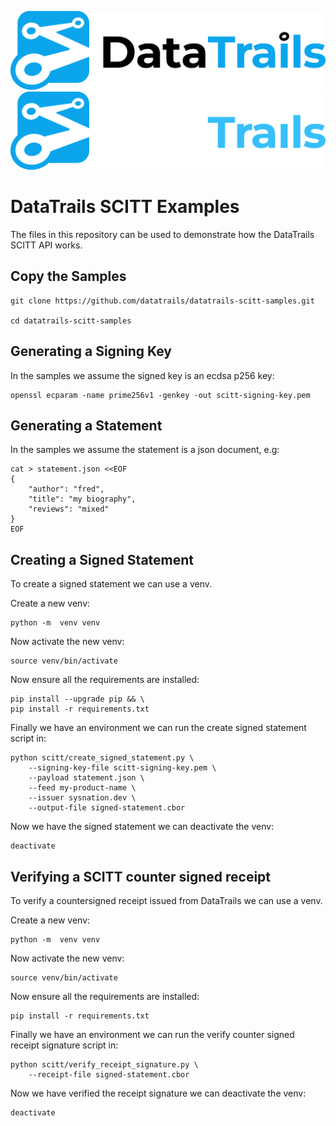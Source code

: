 ![Logo](https://raw.githubusercontent.com/datatrails/datatrails-scitt-samples/main/DataTrails_Horizontal_Logo_Black.png)
![Logo](https://raw.githubusercontent.com/datatrails/datatrails-scitt-samples/main/DataTrails_Horizontal_Logo_White.png)

# DataTrails SCITT Examples

The files in this repository can be used to demonstrate how the DataTrails SCITT API works.

## Copy the Samples

```shell
git clone https://github.com/datatrails/datatrails-scitt-samples.git

cd datatrails-scitt-samples
```

## Generating a Signing Key

In the samples we assume the signed key is an ecdsa p256 key:

```shell
openssl ecparam -name prime256v1 -genkey -out scitt-signing-key.pem
```

## Generating a Statement

In the samples we assume the statement is a json document, e.g:

```shell
cat > statement.json <<EOF
{
    "author": "fred",
    "title": "my biography",
    "reviews": "mixed"
}
EOF
```

## Creating a Signed Statement

To create a signed statement we can use a venv.

Create a new venv:

```shell
python -m  venv venv
```

Now activate the new venv:

```shell
source venv/bin/activate
```

Now ensure all the requirements are installed:

```shell
pip install --upgrade pip && \
pip install -r requirements.txt
```

Finally we have an environment we can run the create signed statement script in:

```shell
python scitt/create_signed_statement.py \
    --signing-key-file scitt-signing-key.pem \
    --payload statement.json \
    --feed my-product-name \
    --issuer sysnation.dev \
    --output-file signed-statement.cbor
```

Now we have the signed statement we can deactivate the venv:

```shell
deactivate
```

## Verifying a SCITT counter signed receipt

To verify a countersigned receipt issued from DataTrails we can use a venv.

Create a new venv:

```shell
python -m  venv venv
```

Now activate the new venv:

```shell
source venv/bin/activate
```

Now ensure all the requirements are installed:

```shell
pip install -r requirements.txt
```

Finally we have an environment we can run the verify counter signed receipt signature script in:

```shell
python scitt/verify_receipt_signature.py \
    --receipt-file signed-statement.cbor
```

Now we have verified the receipt signature we can deactivate the venv:

```shell
deactivate
```
